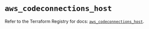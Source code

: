 # `aws_codeconnections_host`

Refer to the Terraform Registry for docs: [`aws_codeconnections_host`](https://registry.terraform.io/providers/hashicorp/aws/6.18.0/docs/resources/codeconnections_host).
